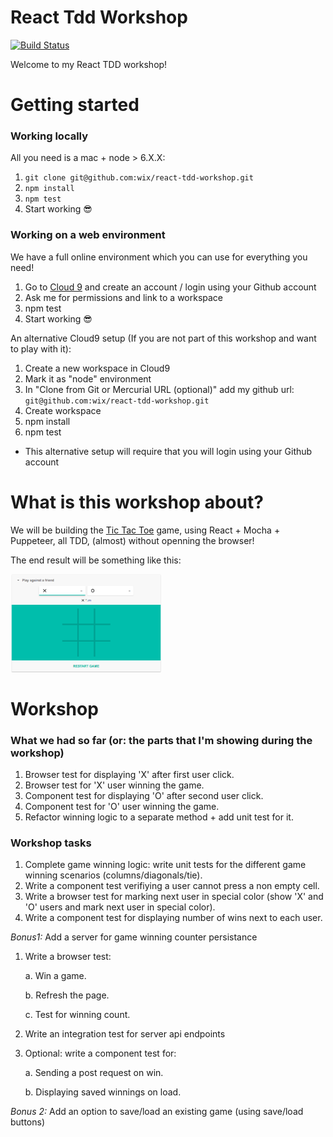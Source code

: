 # React Tdd Workshop

[![Build Status](https://travis-ci.org/wix/react-tdd-workshop.svg)](https://travis-ci.org/wix/react-tdd-workshop)

Welcome to my React TDD workshop!

# Getting started

### Working locally

All you need is a mac + node > 6.X.X:

1. `git clone git@github.com:wix/react-tdd-workshop.git`
2. `npm install`
3. `npm test`
4. Start working :sunglasses:

### Working on a web environment

We have a full online environment which you can use for everything you need!

1. Go to [Cloud 9](https://c9.io) and create an account / login using your Github account
2. Ask me for permissions and link to a workspace
3. npm test
4. Start working :sunglasses:

An alternative Cloud9 setup (If you are not part of this workshop and want to play with it):

1. Create a new workspace in Cloud9
2. Mark it as "node" environment
3. In "Clone from Git or Mercurial URL (optional)" add my github url: `git@github.com:wix/react-tdd-workshop.git`
4. Create workspace
5. npm install
6. npm test

* This alternative setup will require that you will login using your Github account

# What is this workshop about?

We will be building the [Tic Tac Toe](https://en.wikipedia.org/wiki/Tic-tac-toe) game, using React + Mocha + Puppeteer, all TDD, (almost) without openning the browser!

The end result will be something like this:

<img width="241" src ="assets/tic-tac-toe.png" />


# Workshop

### What we had so far (or: the parts that I'm showing during the workshop)

1. Browser test for displaying 'X' after first user click.
2. Browser test for 'X' user winning the game.
3. Component test for displaying 'O' after second user click.
4. Component test for 'O' user winning the game.
5. Refactor winning logic to a separate method + add unit test for it.

### Workshop tasks

1. Complete game winning logic: write unit tests for the different game winning scenarios (columns/diagonals/tie).
2. Write a component test verifiying a user cannot press a non empty cell.
3. Write a browser test for marking next user in special color (show 'X' and 'O' users and mark next user in special color).
4. Write a component test for displaying number of wins next to each user.

_Bonus1:_ Add a server for game winning counter persistance

  1. Write a browser test: 
      
      a. Win a game.
      
      b. Refresh the page.
      
      c. Test for winning count.
      
   2. Write an integration test for server api endpoints
   3. Optional: write a component test for:
      
      a. Sending a post request on win.
      
      b. Displaying saved winnings on load.
   
 _Bonus 2:_  Add an option to save/load an existing game (using save/load buttons)



